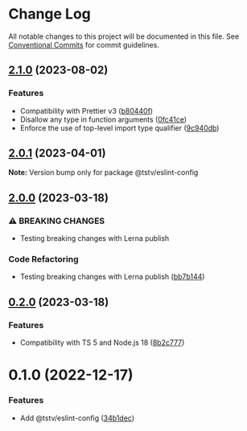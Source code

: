 # Change Log

All notable changes to this project will be documented in this file. See [Conventional Commits](https://conventionalcommits.org) for commit guidelines.

## [2.1.0](https://github.com/typescripttv/tsconfigs/compare/@tstv/eslint-config@2.0.1...@tstv/eslint-config@2.1.0) (2023-08-02)

### Features

- Compatibility with Prettier v3 ([b80440f](https://github.com/typescripttv/tsconfigs/commit/b80440f1b4e6eb8a12f5d977054f2a325ecb1437))
- Disallow any type in function arguments ([0fc41ce](https://github.com/typescripttv/tsconfigs/commit/0fc41ce0fd48ee6f0f0989ad0d4a05e0b86d814a))
- Enforce the use of top-level import type qualifier ([9c940db](https://github.com/typescripttv/tsconfigs/commit/9c940dbe91d64481e08745b6828b5376159937cd))

## [2.0.1](https://github.com/typescripttv/tsconfigs/compare/@tstv/eslint-config@2.0.0...@tstv/eslint-config@2.0.1) (2023-04-01)

**Note:** Version bump only for package @tstv/eslint-config

## [2.0.0](https://github.com/typescripttv/tsconfigs/compare/@tstv/eslint-config@0.2.0...@tstv/eslint-config@2.0.0) (2023-03-18)

### ⚠ BREAKING CHANGES

- Testing breaking changes with Lerna publish

### Code Refactoring

- Testing breaking changes with Lerna publish ([bb7b144](https://github.com/typescripttv/tsconfigs/commit/bb7b1440d6358d574778b29da0ef449726ced9a6))

## [0.2.0](https://github.com/typescripttv/tsconfigs/compare/@tstv/eslint-config@0.1.0...@tstv/eslint-config@0.2.0) (2023-03-18)

### Features

- Compatibility with TS 5 and Node.js 18 ([8b2c777](https://github.com/typescripttv/tsconfigs/commit/8b2c77729113ea6d5d8032c3bcf9d5505c77b573))

# 0.1.0 (2022-12-17)

### Features

- Add @tstv/eslint-config ([34b1dec](https://github.com/typescripttv/tsconfigs/commit/34b1deca2b35acf07fcb64d49270f5882a9c943c))
